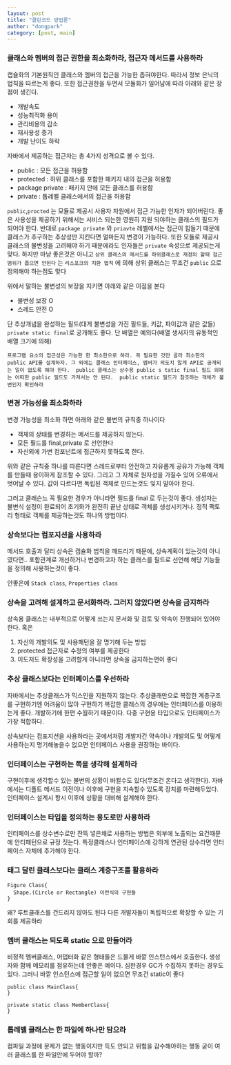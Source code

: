 ```yaml
---
layout: post
title: "클린코드 방법론"
author: "dongpark"
category: [post, main]
---
```


### 클래스와 멤버의 접근 권한을 최소화하라, 접근자 메서드를 사용하라
캡슐화의 기본원칙인 클래스와 멤버의 접근을 가능한 좁혀야한다. 따라서 정보 은닉의 법칙을 따르는게 좋다. 또한 접근권한을 두면서 모듈화가 일어남에 따라 아래와 같은 장점이 생긴다.
- 개발속도
- 성능최적화 용이
- 관리비용의 감소
- 재사용성 증가
- 개발 난이도 하락

자바에서 제공하는 접근자는 총 4가지 성격으로 볼 수 있다. 
- public : 모든 접근을 허용함
- protected : 하위 클래스를 포함한 패키지 내의 접근을 허용함
- package private : 패키지 안에 모든 클래스를 허용함
- private : 톱레벨 클래스에서의 접근을 허용함

`public`,`procted` 는 모듈로 제공시 사용자 차원에서 접근 가능한 인자가 되어버린다. 좋은 사용성을 제공하기 위해서는 서비스 되는한 영원히 지원 되야하는 클래스의 필드가 되어야 한다.
반대로 `package private` 와 `priavte` 레벨에서는 접근이 힘들기 때문에 클래스가 추구하는 추상성만 지킨다면 얼마든지 변경이 가능하다.
또한 모듈로 제공시 클래스의 불변성을 고려해야 하기 때문에라도 인자들은 `private` 속성으로 제공되는게 맞다.
하지만 마냥 좋은것은 아니고 `상위 클래스의 메서드를 하위클래스로 재정의 할때 접근범위가 좁으면 안된다` 는 `리스포크의 치환 법칙` 에 의해 상위 클래스는 무조건 `public` 으로 정의해야 하는점도 맞다

위에서 말하는 불변성의 보장을 지키면 아래와 같은 이점을 본다
- 불변성 보장 O
- 스레드 안전 O

단 추상개념을 완성하는 필드(대게 불변성을 가진 필드들, 키값, 파이값과 같은 값들) `private static final`로 공개해도 좋다. 단 배열은 예외다(배열 생서자의 유동적인 배열 크기에 의해)  

`프로그램 요소의 접근성은 가능한 한 최소한으로 하라. 꼭 필요한 것만 골라 최소한의 public API를 설계하자.
그 외에는 클래스 인터페이스, 멤버가 의도치 않게 API로 공개되는 일이 없도록 해야 한다. 
public 클래스는 상수용 public s tatic final 필드 외에는 어떠한 public 필드도 가져서는 안 된다. 
public static 필드가 참조하는 객체가 불변인지 확인하라`

### 변경 가능성을 최소화하라
변경 가능성을 최소화 하면 아래와 같은 불변의 규칙중 하나이다
- 객체의 상태를 변경하는 메서드를 제공하지 않는다.
- 모든 필드를 final,private 로 선언한다
- 자신외에 가변 컴포넌트에 접근하지 못하도록 한다.

위와 같은 규칙중 하나를 따른다면 스레드로부터 안전하고 자유롭게 공유가 가능해 객체를 만들때 용이하게 참조할 수 있다.
그리고 그 자체로 원자성을 가질수 있어 오류에서 벗어날 수 있다.
값이 다르다면 독립된 객체로 만드는것도 잊지 말아야 한다.

그러고 클래슨느 꼭 필요한 경우가 아니라면 필드를 final 로 두는것이 좋다. 생성자는 불변식 설정이 완료되어 초기화가 완전히 끝난 상태로 객체를 생성시키거나.
정적 팩토리 형태로 객체를 제공하는것도 하나의 방법이다.

### 상속보다는 컴포지션을 사용하라
메서드 호출과 달리 상속은 캡슐화 법칙을 깨드리기 때문에, 상속계획이 있는것이 아니였다면..
포함관계로 개선하거나 변경하고자 하는 클래스를 필드로 선언해 해당 기능들을 정의해 사용하는것이 좋다.

안좋은예 `Stack class`, `Properties class`

### 상속을 고려해 설계하고 문서화하라. 그러지 않았다면 상속을 금지하라
상속용 클래스는 내부적으로 어떻게 쓰는지 문서화 및 검토 및 약속이 진행되어 있어야 한다. 혹은
1. 자신의 개발의도 및 사용패턴을 잘 명기해 두는 방법
2. protected 접근자로 수정의 여부를 제공한다
3. 이도저도 확장성을 고려할게 아니라면 상속을 금지하는편이 좋다

### 추상 클래스보다는 인터페이스를 우선하라
자바에서는 추상클래스가 믹스인을 지원하지 않는다. 
추상클래만으로 복잡한 계층구조를 구현하기엔 어려움이 많아 구현하기 복잡한 클래스의 경우에는 인터페이스를 이용하는게 좋다. 개발하기에 한편 수월하기 때문이다.
다중 구현용 타입으로도 인터페이스가 가장 적합하다.

상속보다는 컴포지션을 사용하라는 곳에서처럼 개발자간 약속이나 개발의도 및 어떻게 사용하는지 명기해놓을수 없으면 인터페이스 사용을 권장하는 바이다.

### 인터페이스는 구현하는 쪽을 생각해 설계하라 
구현이후에 생각할수 있는 불변의 상황이 바뀔수도 있다(무조건 온다고 생각한다). 자바에서는 디폴트 메서드 이전이나 이후에 구현을 지속할수 있도록 장치를 마련해두었다.
인터페이스 설계시 항시 이후에 상황을 대비해 설계해야 한다.

### 인터페이스는 타입을 정의하는 용도로만 사용하라
인터페이스를 상수변수로만 잔뜩 넣은채로 사용하는 방법은 외부에 노출되는 요건때문에 안티패턴으로 규정 짓는다.
특정클래스나 인터페이스에 강하게 연관된 상수라면 인터페이스 자체에 추가해야 한다.

### 태그 달린 클래스보다는 클래스 계층구조를 활용하라
```
Figure Class{
  Shape.(Circle or Rectangle) 이런식의 구현들 
}
```
왜? 루트클래스를 건드리지 않아도 된다 다른 개발자들이 독립적으로 확장할 수 있는 기회를 제공하라

### 멤버 클래스는 되도록 static 으로 만들어라
비정적 멤버클래스, 어댑터화 같은 형태들은 드물게 바깥 인스턴스에서 호출한다. 생성자와 함께 메모리를 점유하는데 안좋은 예이다. 
심한경우 GC가 수집하지 못하는 경우도 있다.
그러니 바깥 인스턴스에 접근할 일이 없으면 무조건 static이 좋다
```
public class MainClass{
}

private static class MemberClass{
}
```

### 톱레벨 클래스는 한 파일에 하나만 담으라
컴파일 과정에 문제가 없는 행동이지만 득도 안되고 위험을 감수해야하는 행동 굳이 여러 클래스를 한 파일안에 두어야 할까?

